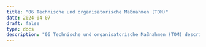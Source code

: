 ```yaml
---
title: "06 Technische und organisatorische Maßnahmen (TOM)"
date: 2024-04-07
draft: false
type: docs
description: "06 Technische und organisatorische Maßnahmen (TOM) description"
---
```


